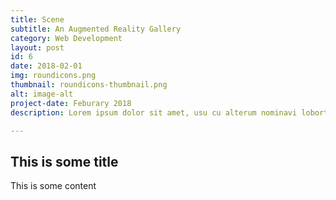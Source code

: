 ```yaml
---
title: Scene
subtitle: An Augmented Reality Gallery
category: Web Development
layout: post
id: 6
date: 2018-02-01
img: roundicons.png
thumbnail: roundicons-thumbnail.png
alt: image-alt
project-date: Feburary 2018
description: Lorem ipsum dolor sit amet, usu cu alterum nominavi lobortis. At duo novum diceret. Tantas apeirian vix et, usu sanctus postulant inciderint ut, populo diceret necessitatibus in vim. Cu eum dicam feugiat noluisse.

---
```


## This is some title
This is some content
